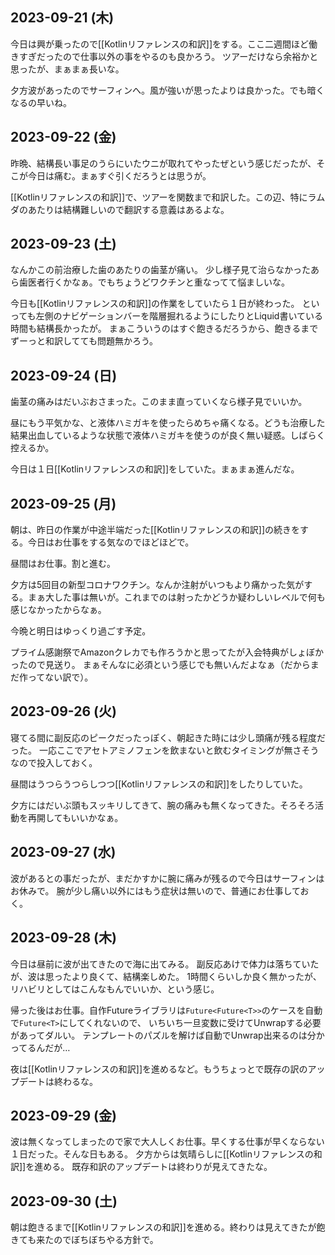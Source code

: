 ## 2023-09-21 (木)

今日は興が乗ったので[[Kotlinリファレンスの和訳]]をする。ここ二週間ほど働きすぎだったので仕事以外の事をやるのも良かろう。
ツアーだけなら余裕かと思ったが、まぁまぁ長いな。

夕方波があったのでサーフィンへ。風が強いが思ったよりは良かった。でも暗くなるの早いね。

## 2023-09-22 (金)

昨晩、結構長い事足のうらにいたウニが取れてやったぜという感じだったが、そこが今日は痛む。まぁすぐ引くだろうとは思うが。

[[Kotlinリファレンスの和訳]]で、ツアーを関数まで和訳した。この辺、特にラムダのあたりは結構難しいので翻訳する意義はあるよな。

## 2023-09-23 (土)

なんかこの前治療した歯のあたりの歯茎が痛い。
少し様子見て治らなかったあら歯医者行くかなぁ。でもちょうどワクチンと重なってて悩ましいな。

今日も[[Kotlinリファレンスの和訳]]の作業をしていたら１日が終わった。
といっても左側のナビゲーションバーを階層掘れるようにしたりとLiquid書いている時間も結構長かったが。
まぁこういうのはすぐ飽きるだろうから、飽きるまでずーっと和訳してても問題無かろう。

## 2023-09-24 (日)

歯茎の痛みはだいぶおさまった。このまま直っていくなら様子見でいいか。

昼にもう平気かな、と液体ハミガキを使ったらめちゃ痛くなる。どうも治療した結果出血しているような状態で液体ハミガキを使うのが良く無い疑惑。しばらく控えるか。

今日は１日[[Kotlinリファレンスの和訳]]をしていた。まぁまぁ進んだな。

## 2023-09-25 (月)

朝は、昨日の作業が中途半端だった[[Kotlinリファレンスの和訳]]の続きをする。今日はお仕事をする気なのでほどほどで。

昼間はお仕事。割と進む。

夕方は5回目の新型コロナワクチン。なんか注射がいつもより痛かった気がする。まぁ大した事は無いが。これまでのは射ったかどうか疑わしいレベルで何も感じなかったからなぁ。

今晩と明日はゆっくり過ごす予定。

プライム感謝祭でAmazonクレカでも作ろうかと思ってたが入会特典がしょぼかったので見送り。
まぁそんなに必須という感じでも無いんだよなぁ（だからまだ作ってない訳で）。

## 2023-09-26 (火)

寝てる間に副反応のピークだったっぽく、朝起きた時には少し頭痛が残る程度だった。
一応ここでアセトアミノフェンを飲まないと飲むタイミングが無さそうなので投入しておく。

昼間はうつらうつらしつつ[[Kotlinリファレンスの和訳]]をしたりしていた。

夕方にはだいぶ頭もスッキリしてきて、腕の痛みも無くなってきた。そろそろ活動を再開してもいいかなぁ。

## 2023-09-27 (水)

波があるとの事だったが、まだかすかに腕に痛みが残るので今日はサーフィンはお休みで。
腕が少し痛い以外にはもう症状は無いので、普通にお仕事しておく。

## 2023-09-28 (木)

今日は昼前に波が出てきたので海に出てみる。
副反応あけで体力は落ちていたが、波は思ったより良くて、結構楽しめた。
1時間くらいしか良く無かったが、リハビリとしてはこんなもんでいいか、という感じ。

帰った後はお仕事。自作Futureライブラリは`Future<Future<T>>`のケースを自動で`Future<T>`にしてくれないので、
いちいち一旦変数に受けてUnwrapする必要があってダルい。
テンプレートのパズルを解けば自動でUnwrap出来るのは分かってるんだが…

夜は[[Kotlinリファレンスの和訳]]を進めるなど。もうちょっとで既存の訳のアップデートは終わるな。

## 2023-09-29 (金)

波は無くなってしまったので家で大人しくお仕事。早くする仕事が早くならない１日だった。そんな日もある。
夕方からは気晴らしに[[Kotlinリファレンスの和訳]]を進める。
既存和訳のアップデートは終わりが見えてきたな。

## 2023-09-30 (土)

朝は飽きるまで[[Kotlinリファレンスの和訳]]を進める。終わりは見えてきたが飽きても来たのでぼちぼちやる方針で。